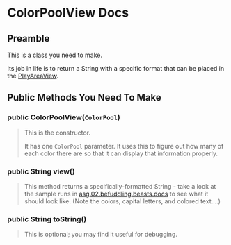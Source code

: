 # ColorPoolView Docs

## Preamble

This is a class you need to make. 

Its job in life is to return a String with a specific format that can be placed in the [PlayAreaView](https://jpratt-mru.github.io/a2.api/PlayAreaView.html).

## Public Methods You Need To Make

### public ColorPoolView(`ColorPool`)

> This is the constructor. 
>
> It has one `ColorPool` parameter. It uses this to figure out how many of each color there are so that it can display that information properly.

### public String view()

> This method returns a specifically-formatted String - take a look at the sample runs in [asg.02.befuddling.beasts.docs](asg.02.befuddling.beasts.docs.md) to see what it should look like. (Note the colors, capital letters, and colored text....)

### public String toString()

> This is optional; you may find it useful for debugging.
